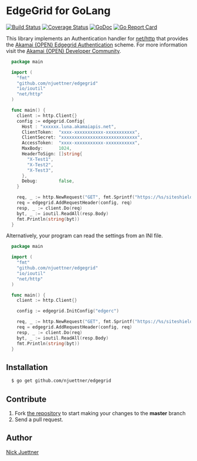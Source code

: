 # EdgeGrid for GoLang

[![Build Status](https://travis-ci.org/njuettner/edgegrid.svg?branch=master)](https://travis-ci.org/njuettner/edgegrid)
[![Coverage Status](https://coveralls.io/repos/github/njuettner/edgegrid/badge.svg?branch=master)](https://coveralls.io/github/njuettner/edgegrid?branch=master)
[![GoDoc](https://godoc.org/github.com/njuettner/edgegrid?status.svg)](https://godoc.org/github.com/njuettner/edgegrid)
[![Go Report Card](https://goreportcard.com/badge/github.com/njuettner/edgegrid)](https://goreportcard.com/report/github.com/njuettner/edgegrid)

This library implements an Authentication handler for [net/http](https://golang.org/pkg/net/http/)
that provides the [Akamai {OPEN} Edgegrid Authentication](https://developer.akamai.com/introduction/Client_Auth.html) 
scheme. For more information visit the [Akamai {OPEN} Developer Community](https://developer.akamai.com).

```go
  package main

  import (
    "fmt"
    "github.com/njuettner/edgegrid"
    "io/ioutil"
    "net/http"
  )

  func main() {
    client := http.Client{}
    config := edgegrid.Config{
      Host : "xxxxxx.luna.akamaiapis.net",
      ClientToken:  "xxxx-xxxxxxxxxxx-xxxxxxxxxxx",
      ClientSecret: "xxxxxxxxxxxxxxxxxxxxxxxxxxxxx",
      AccessToken:  "xxxx-xxxxxxxxxxx-xxxxxxxxxxx",
      MaxBody:      1024,
      HeaderToSign: []string{
        "X-Test1",
        "X-Test2",
        "X-Test3",
      },
      Debug:        false,
    }

    req, _ := http.NewRequest("GET", fmt.Sprintf("https://%s/siteshield/v1/maps", config.Host), nil)
    req = edgegrid.AddRequestHeader(config, req)
    resp, _ := client.Do(req)
    byt, _ := ioutil.ReadAll(resp.Body)
    fmt.Println(string(byt))
  }
```

Alternatively, your program can read the settings from an INI file.

```go
  package main

  import (
    "fmt"
    "github.com/njuettner/edgegrid"
    "io/ioutil"
    "net/http"
  )

  func main() {
    client := http.Client{}

    config := edgegrid.InitConfig("edgerc")

    req, _ := http.NewRequest("GET", fmt.Sprintf("https://%s/siteshield/v1/maps", config.Host), nil)
    req = edgegrid.AddRequestHeader(config, req)
    resp, _ := client.Do(req)
    byt, _ := ioutil.ReadAll(resp.Body)
    fmt.Println(string(byt))
  }
```

## Installation

```bash
  $ go get github.com/njuettner/edgegrid
```

## Contribute

1. Fork [the repository](https://github.com/njuettner/edgegrid) to start making your changes to the **master** branch
2. Send a pull request.

## Author

[Nick Juettner](mailto:hello@juni.io)

